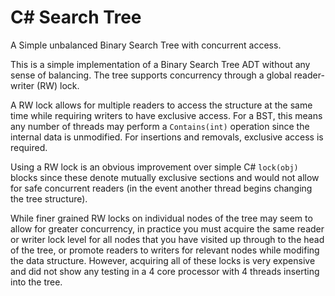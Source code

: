 C# Search Tree
==============
A Simple unbalanced Binary Search Tree with concurrent access.


This is a simple implementation of a Binary Search Tree ADT without any sense of balancing. The tree supports concurrency through a global reader-writer (RW) lock.

A RW lock allows for multiple readers to access the structure at the same time while requiring writers to have exclusive access. For a BST, this means any number of threads may perform a `Contains(int)` operation since the internal data is unmodified. For insertions and removals, exclusive access is required.

Using a RW lock is an obvious improvement over simple C# `lock(obj)` blocks since these denote mutually exclusive sections and would not allow for safe concurrent readers (in the event another thread begins changing the tree structure).

While finer grained RW locks on individual nodes of the tree may seem to allow for greater concurrency, in practice you must acquire the same reader or writer lock level for all nodes that you have visited up through to the head of the tree, or promote readers to writers for relevant nodes while modifing the data structure. However, acquiring all of these locks is very expensive and did not show any testing in a 4 core processor with 4 threads inserting into the tree.
